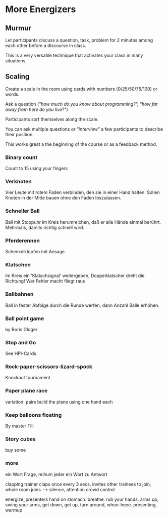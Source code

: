 
# More Energizers

## Murmur

Let participants discuss a question, task, problem for 2 minutes among each other before a discourse in class.

This is a very versatile technique that activates your class in many situations.


## Scaling

Create a scale in the room using cards with numbers (0/25/50/75/100) or words. 

Ask a question (*"how much do you know about programming?", "how far away from here do you live?"*)

Participants sort themselves along the scale.

You can ask multiple questions or *"interview"* a few participants to describe their position.

This works great a the beginning of the course or as a feedback method.

### Binary count

Count to 15 using your fingers

### Verknoten

Vier Leute mit rotem Faden verbinden, den sie in einer Hand halten. Sollen Knoten in der Mitte bauen ohne den Faden loszulassen.

### Schneller Ball
Ball mit Stoppuhr im Kreis herumreichen, daß er alle Hände einmal berührt. Mehrmals, damits richtig schnell wird.

### Pferderennen
Schenkelklopfen mit Ansage

### Klatschen
Im Kreis ein 'Klatschsignal' weitergeben, Doppelklatscher dreht die Richtung! Wer Fehler macht fliegt raus

### Ballbahnen
Ball in fester Abfolge durch die Runde werfen, dann Anzahl Bälle erhöhen.

### Ball point game
by Boris Gloger

### Stop and Go
See HPI-Cards

### Rock-paper-scissors-lizard-spock

Knockout tournament

### Paper plane race
variation: pairs build the plane using one hand each

### Keep balloons floating
By master Till

### Story cubes
buy some

### more

ein Wort	Frage, reihum jeder ein Wort zu Antwort

clapping     trainer claps once every 3 secs, invites other trainees to join, whole room joins --> silence, attention    crowd control

energize_presenters	hand on stomach. breathe. rub your hands. arms up, swing your arms, get down, get up, turn around, whoo-heee.			presenting, warmup